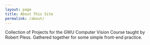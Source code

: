 ```yaml
---
layout: page
title: About This Site
permalink: /about/
---
```


Collection of Projects for the GWU Computer Vision Course taught by Robert Pless.
Gathered together for some simple front-end practice.

